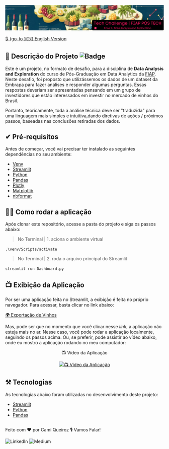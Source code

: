 <div align='center'>
<img src='img\headerPTbr.png' alt='Imagem do Header, gerado pelo Copilot do Edge'>
</div>

[🔃 (go-to 🇺🇸) English Version](https://github.com/camimq/techChallenge_exporta_vinhos/blob/main/README.md)

## 📝 Descrição do Projeto ![Badge](https://img.shields.io/static/v1?label=license&message=MIT&color=0677B9)
Este é um projeto, no formato de desafio, para a disciplina de **Data Analysis and Exploration** do curso de Pós-Graduação em Data Analytics da [FIAP](https://www.fiap.com.br/). Neste desafio, foi proposto que utilizássemos os dados de um dataset da Embrapa para fazer análises e responder algumas perguntas. Essas respostas deveriam ser apresentadas pensando em um grupo de investidores que estão interessados em investir no mercado de vinhos do Brasil.

Portanto, teoricamente, toda a análise técnica deve ser "traduzida" para uma linguagem mais simples e intuitiva,dando diretivas de ações / próximos passos, baseadas nas conclusões retiradas dos dados.

## ✔ Pré-requisitos

Antes de começar, você vai precisar ter instalado as seguintes dependências no seu ambiente:

- [Venv](https://pypi.org/project/virtualenv/)
- [Streamlit](https://streamlit.io/)
- [Python](https://www.python.org/)
- [Pandas](https://pandas.pydata.org/)
- [Plotly](https://plotly.com/)
- [Matplotlib](https://matplotlib.org/)
- [nbformat](https://pypi.org/project/nbformat/)

## 👩‍💻 Como rodar a aplicação

Após clonar este repositório, acesse a pasta do projeto e siga os passos abaixo:

> No Terminal | 1. aciona o ambiente virtual

`.\venv/Scripts/activate`

> No Terminal | 2. roda o arquivo principal do Streamlit

`streamlit run Dashboard.py`

## 📺 Exibição da Aplicação

Por ser uma aplicação feita no Streamlit, a exibição é feita no próprio navegador. Para acessar, basta clicar no link abaixo:

[🌍 Exportação de Vinhos](https://techchallengeexportavinhosfiap.streamlit.app/)

Mas, pode ser que no momento que você clicar nesse _link_, a aplicação não esteja mais no ar. Nesse caso, você pode rodar a aplicação localmente, seguindo os passos acima. Ou, se preferir, pode assistir ao vídeo abaixo, onde eu mostro a aplicação rodando no meu computador:

<div align='center'>
 📺 Vídeo da Aplicação

  [![📺 Vídeo da Aplicação](https://img.youtube.com/vi/uAwwCl6dUuE/0.jpg)](https://www.youtube.com/watch?v=uAwwCl6dUuE)
</div>

## ⚒ Tecnologias

As tecnologias abaixo foram utilizadas no desenvolvimento deste projeto:

- [Streamlit](https://streamlit.io/)
- [Python](https://www.python.org/)
- [Pandas](https://pandas.pydata.org/)

##

Feito com ❤️ por Cami Queiroz 🎙 Vamos Falar!

![LinkedIn](https://img.shields.io/badge/linkedin-%230077B5.svg?style=for-the-badge&logo=linkedin&logoColor=white&link=https://www.linkedin.com/in/camilaqueiroz)  ![Medium](https://img.shields.io/badge/Medium-12100E?style=for-the-badge&logo=medium&logoColor=white&https://medium.com/@camimq/)